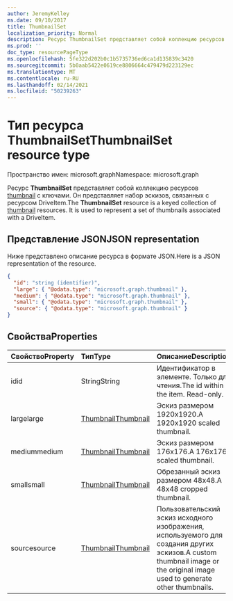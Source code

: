 ```yaml
---
author: JeremyKelley
ms.date: 09/10/2017
title: ThumbnailSet
localization_priority: Normal
description: Ресурс ThumbnailSet представляет собой коллекцию ресурсов thumbnail с ключами.
ms.prod: ''
doc_type: resourcePageType
ms.openlocfilehash: 5fe322d202b0c1b5735736ed6ca1d135839c3420
ms.sourcegitcommit: 5b0aab5422e0619ce8806664c479479d223129ec
ms.translationtype: MT
ms.contentlocale: ru-RU
ms.lasthandoff: 02/14/2021
ms.locfileid: "50239263"
---
```

# <a name="thumbnailset-resource-type"></a><span data-ttu-id="29e34-103">Тип ресурса ThumbnailSet</span><span class="sxs-lookup"><span data-stu-id="29e34-103">ThumbnailSet resource type</span></span>

<span data-ttu-id="29e34-104">Пространство имен: microsoft.graph</span><span class="sxs-lookup"><span data-stu-id="29e34-104">Namespace: microsoft.graph</span></span>

<span data-ttu-id="29e34-p101">Ресурс **ThumbnailSet** представляет собой коллекцию ресурсов [thumbnail](thumbnail.md) с ключами. Он представляет набор эскизов, связанных с ресурсом DriveItem.</span><span class="sxs-lookup"><span data-stu-id="29e34-p101">The **ThumbnailSet** resource is a keyed collection of [thumbnail](thumbnail.md) resources. It is used to represent a set of thumbnails associated with a DriveItem.</span></span>

## <a name="json-representation"></a><span data-ttu-id="29e34-107">Представление JSON</span><span class="sxs-lookup"><span data-stu-id="29e34-107">JSON representation</span></span>

<span data-ttu-id="29e34-108">Ниже представлено описание ресурса в формате JSON.</span><span class="sxs-lookup"><span data-stu-id="29e34-108">Here is a JSON representation of the resource.</span></span>

<!--{
  "blockType": "resource",
  "optionalProperties": [
    "source",
    "small",
    "medium",
    "large"
  ],
  "keyProperty": "id",
  "baseType": "microsoft.graph.entity",
  "@odata.type": "microsoft.graph.thumbnailSet",
  "openType": true
}-->

```json
{
  "id": "string (identifier)",
  "large": { "@odata.type": "microsoft.graph.thumbnail" },
  "medium": { "@odata.type": "microsoft.graph.thumbnail" },
  "small": { "@odata.type": "microsoft.graph.thumbnail" },
  "source": { "@odata.type": "microsoft.graph.thumbnail" }
}
```

## <a name="properties"></a><span data-ttu-id="29e34-109">Свойства</span><span class="sxs-lookup"><span data-stu-id="29e34-109">Properties</span></span>

| <span data-ttu-id="29e34-110">Свойство</span><span class="sxs-lookup"><span data-stu-id="29e34-110">Property</span></span> | <span data-ttu-id="29e34-111">Тип</span><span class="sxs-lookup"><span data-stu-id="29e34-111">Type</span></span>                      | <span data-ttu-id="29e34-112">Описание</span><span class="sxs-lookup"><span data-stu-id="29e34-112">Description</span></span>                                                                       |
|:---------|:--------------------------|:----------------------------------------------------------------------------------|
| <span data-ttu-id="29e34-113">id</span><span class="sxs-lookup"><span data-stu-id="29e34-113">id</span></span>       | <span data-ttu-id="29e34-114">String</span><span class="sxs-lookup"><span data-stu-id="29e34-114">String</span></span>                    | <span data-ttu-id="29e34-p102">Идентификатор в элементе. Только для чтения.</span><span class="sxs-lookup"><span data-stu-id="29e34-p102">The id within the item. Read-only.</span></span>                                                |
| <span data-ttu-id="29e34-117">large</span><span class="sxs-lookup"><span data-stu-id="29e34-117">large</span></span>    | [<span data-ttu-id="29e34-118">Thumbnail</span><span class="sxs-lookup"><span data-stu-id="29e34-118">Thumbnail</span></span>](thumbnail.md) | <span data-ttu-id="29e34-119">Эскиз размером 1920x1920.</span><span class="sxs-lookup"><span data-stu-id="29e34-119">A 1920x1920 scaled thumbnail.</span></span>                                                     |
| <span data-ttu-id="29e34-120">medium</span><span class="sxs-lookup"><span data-stu-id="29e34-120">medium</span></span>   | [<span data-ttu-id="29e34-121">Thumbnail</span><span class="sxs-lookup"><span data-stu-id="29e34-121">Thumbnail</span></span>](thumbnail.md) | <span data-ttu-id="29e34-122">Эскиз размером 176x176.</span><span class="sxs-lookup"><span data-stu-id="29e34-122">A 176x176 scaled thumbnail.</span></span>                                                       |
| <span data-ttu-id="29e34-123">small</span><span class="sxs-lookup"><span data-stu-id="29e34-123">small</span></span>    | [<span data-ttu-id="29e34-124">Thumbnail</span><span class="sxs-lookup"><span data-stu-id="29e34-124">Thumbnail</span></span>](thumbnail.md) | <span data-ttu-id="29e34-125">Обрезанный эскиз размером 48x48.</span><span class="sxs-lookup"><span data-stu-id="29e34-125">A 48x48 cropped thumbnail.</span></span>                                                        |
| <span data-ttu-id="29e34-126">source</span><span class="sxs-lookup"><span data-stu-id="29e34-126">source</span></span>   | [<span data-ttu-id="29e34-127">Thumbnail</span><span class="sxs-lookup"><span data-stu-id="29e34-127">Thumbnail</span></span>](thumbnail.md) | <span data-ttu-id="29e34-128">Пользовательский эскиз исходного изображения, используемого для создания других эскизов.</span><span class="sxs-lookup"><span data-stu-id="29e34-128">A custom thumbnail image or the original image used to generate other thumbnails.</span></span> |

<!-- uuid: 8fcb5dbc-d5aa-4681-8e31-b001d5168d79
2015-10-25 14:57:30 UTC -->
<!-- {
  "type": "#page.annotation",
  "description": "ThumbnailSet enables access to thumbnails of different sizes",
  "section": "documentation",
  "tocPath": "Resources/ThumbnailSet"
} -->

